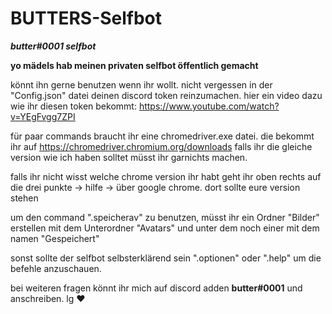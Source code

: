 # BUTTERS-Selfbot
**_butter#0001 selfbot_**

**yo mädels hab meinen privaten selfbot öffentlich gemacht**

könnt ihn gerne benutzen wenn ihr wollt.
nicht vergessen in der "Config.json" datei deinen discord token reinzumachen.
hier ein video dazu wie ihr diesen token bekommt: https://www.youtube.com/watch?v=YEgFvgg7ZPI

für paar commands braucht ihr eine chromedriver.exe datei. die bekommt ihr auf https://chromedriver.chromium.org/downloads
falls ihr die gleiche version wie ich haben solltet müsst ihr garnichts machen.

falls ihr nicht wisst welche chrome version ihr habt geht ihr oben rechts auf die drei punkte -> hilfe -> über google chrome. dort sollte eure version stehen

um den command ".speicherav" zu benutzen, müsst ihr ein Ordner "Bilder" erstellen mit dem Unterordner "Avatars" und unter dem noch einer mit dem namen "Gespeichert"

sonst sollte der selfbot selbsterklärend sein ".optionen" oder ".help" um die befehle anzuschauen.

bei weiteren fragen könnt ihr mich auf discord adden **butter#0001** und anschreiben. lg ❤️
